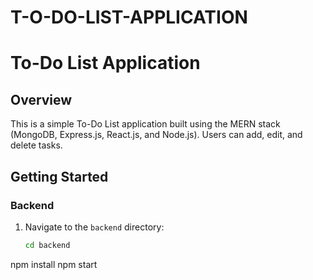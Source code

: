 # T-O-DO-LIST-APPLICATION
# To-Do List Application

## Overview
This is a simple To-Do List application built using the MERN stack (MongoDB, Express.js, React.js, and Node.js). Users can add, edit, and delete tasks.

## Getting Started

### Backend
1. Navigate to the `backend` directory:
   ```bash
   cd backend

npm install
npm start

